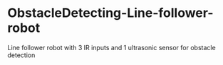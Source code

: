 # ObstacleDetecting-Line-follower-robot
Line follower robot with 3 IR inputs and 1 ultrasonic sensor for obstacle detection
